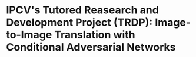 # IPCV's Tutored Reasearch and Development Project (TRDP): Image-to-Image Translation with Conditional Adversarial Networks

